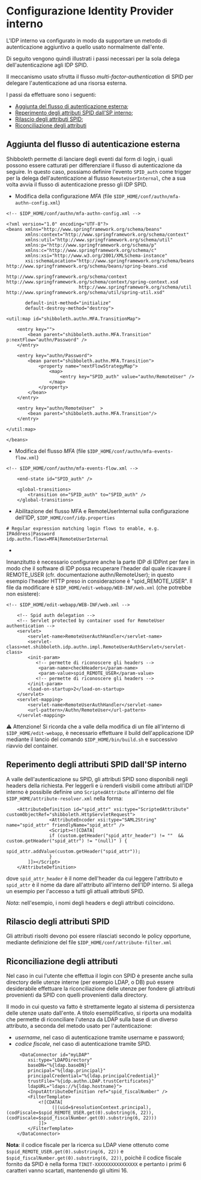 # Configurazione Identity Provider interno

L'IDP interno va configurato in modo da supportare un metodo di autenticazione aggiuntivo a quello usato normalmente 
dall'ente.

Di seguito vengono quindi illustrati i passi necessari per la sola delega dell'autenticazione agli IDP SPID.

Il meccanismo usato sfrutta il flusso _multi-factor-authentication_ di SPID per delegare l'autenticazione ad una risorsa
esterna.

I passi da effettuare sono i seguenti:

- [Aggiunta del flusso di autenticazione esterna](#aggiunta-del-flusso-di-autenticazione-esterna);
- [Reperimento degli attributi SPID dall'SP interno](#reperimento-degli-attributi-spid-dallsp-interno);
- [Rilascio degli attributi SPID](#rilascio-degli-attributi-spid);
- [Riconciliazione degli attributi]()

## Aggiunta del flusso di autenticazione esterna

Shibboleth permette di lanciare degli eventi dal form di login, i quali possono essere catturati per differenziare il 
flusso di autenticazione da seguire. In questo caso, possiamo definire l'evento `SPID_auth` come trigger per la delega 
dell'autenticazione al flusso `RemoteUserInternal`, che a sua volta avvia il flusso di autenticazione presso gli IDP SPID.

- Modifica della configurazione _MFA_ (file `$IDP_HOME/conf/authn/mfa-authn-config.xml`)
```
<!-- $IDP_HOME/conf/authn/mfa-authn-config.xml -->

<?xml version="1.0" encoding="UTF-8"?>
<beans xmlns="http://www.springframework.org/schema/beans"
       xmlns:context="http://www.springframework.org/schema/context"
       xmlns:util="http://www.springframework.org/schema/util"
       xmlns:p="http://www.springframework.org/schema/p"
       xmlns:c="http://www.springframework.org/schema/c"
       xmlns:xsi="http://www.w3.org/2001/XMLSchema-instance"
       xsi:schemaLocation="http://www.springframework.org/schema/beans http://www.springframework.org/schema/beans/spring-beans.xsd
                           http://www.springframework.org/schema/context http://www.springframework.org/schema/context/spring-context.xsd
                           http://www.springframework.org/schema/util http://www.springframework.org/schema/util/spring-util.xsd"
                           
       default-init-method="initialize"
       default-destroy-method="destroy">
    
<util:map id="shibboleth.authn.MFA.TransitionMap">

	<entry key="">
        <bean parent="shibboleth.authn.MFA.Transition" p:nextFlow="authn/Password" />
    </entry>

    <entry key="authn/Password">
        <bean parent="shibboleth.authn.MFA.Transition"> 
            <property name="nextFlowStrategyMap">
                <map>
                    <entry key="SPID_auth" value="authn/RemoteUser" />
                </map>
            </property>
        </bean>
    </entry> 
 
    <entry key="authn/RemoteUser"  >
        <bean parent="shibboleth.authn.MFA.Transition"/>
    </entry>

</util:map>

</beans>
```

- Modifica del flusso _MFA_ (file `$IDP_HOME/conf/authn/mfa-events-flow.xml`)

```
<!-- $IDP_HOME/conf/authn/mfa-events-flow.xml -->

    <end-state id="SPID_auth" />

    <global-transitions>
        <transition on="SPID_auth" to="SPID_auth" />
    </global-transitions>
```

- Abilitazione del flusso MFA e RemoteUserInternal sulla configurazione dell'IDP, `$IDP_HOME/conf/idp.properties`
```
# Regular expression matching login flows to enable, e.g. IPAddress|Password
idp.authn.flows=MFA|RemoteUserInternal
```

- 
Innanzitutto è necessario configurare anche la parte IDP di IDPint per fare in modo che il software di IDP possa 
recuperare l'header dal quale ricavare il REMOTE_USER (cfr. documentazione authn/RemoteUser); in questo esempio l'header
HTTP preso in considerazione è "spid_REMOTE_USER". Il file da modificare è `$IDP_HOME/edit-webapp/WEB-INF/web.xml` (che 
potrebbe non esistere):
```
<!-- $IDP_HOME/edit-webapp/WEB-INF/web.xml -->

    <!-- Spid auth delegation -->
    <!-- Servlet protected by container used for RemoteUser authentication -->
    <servlet>
        <servlet-name>RemoteUserAuthHandler</servlet-name>
        <servlet-class>net.shibboleth.idp.authn.impl.RemoteUserAuthServlet</servlet-class>
        <init-param>
           <!-- permette di riconoscere gli headers -->
            <param-name>checkHeaders</param-name>
            <param-value>spid_REMOTE_USER</param-value>
           <!-- permette di riconoscere gli headers --> 
        </init-param>
        <load-on-startup>2</load-on-startup>
    </servlet>
    <servlet-mapping>
        <servlet-name>RemoteUserAuthHandler</servlet-name>
        <url-pattern>/Authn/RemoteUser</url-pattern>
    </servlet-mapping>
```

⚠️ Attenzione! Si ricorda che a valle della modifica di un file all'interno di `$IDP_HOME/edit-webapp`, è necessario 
effettuare il build dell'applicazione IDP mediante il lancio del comando `$IDP_HOME/bin/build.sh` e successivo riavvio 
del container.

## Reperimento degli attributi SPID dall'SP interno

A valle dell'autenticazione su SPID, gli attributi SPID sono disponibili negli headers della richiesta. Per leggerli e ù
renderli visibili come attributi all'IDP interno è possibile definire uno `ScriptedAttribute` all'interno del file 
`$IDP_HOME/attribute-resolver.xml` nella forma:

```
    <AttributeDefinition id="spid_attr" xsi:type="ScriptedAttribute" customObjectRef="shibboleth.HttpServletRequest">
                <AttributeEncoder xsi:type="SAML2String" name="spid_attr" friendlyName="spid_attr" />
                <Script><![CDATA[
                if (custom.getHeader("spid_attr_header") != ""  && custom.getHeader("spid_attr") != "(null)" ) {
                        spid_attr.addValue(custom.getHeader("spid_attr"));
                }
        ]]></Script>
    </AttributeDefinition>
```

dove `spid_attr_header` è il nome dell'header da cui leggere l'attributo e `spid_attr` è il nome da dare all'attributo 
all'interno dell'IDP interno. Si allega un esempio per l'accesso a tutti gli attuali attributi SPID.

_Nota_: nell'esempio, i nomi degli headers e degli attributi coincidono.

## Rilascio degli attributi SPID

Gli attributi risolti devono poi essere rilasciati secondo le policy opportune, mediante definizione del file 
`$IDP_HOME/conf/attribute-filter.xml`

## Riconciliazione degli attributi

Nel caso in cui l'utente che effettua il login con SPID è presente anche sulla directory delle utenze interne 
(per esempio LDAP, o DB) può essere desiderabile effettuare la riconciliazione delle utenze per fondere gli attributi 
provenienti da SPID con quelli provenienti dalla directory.

Il modo in cui questo va fatto è strettamente legato al sistema di persistenza delle utenze usato dall'ente. A titolo 
esemplificativo, si riporta una modalità che permette di riconciliare l'utenza da LDAP sulla base di un diverso 
attributo, a seconda del metodo usato per l'autenticazione:

- _username_, nel caso di autenticazione tramite username e password;
- _codice fiscale_, nel caso di autenticazione tramite SPID.

```
     <DataConnector id="myLDAP"
        xsi:type="LDAPDirectory"
        baseDN="%{ldap.baseDN}"
        principal="%{ldap.principal}"
        principalCredential="%{ldap.principalCredential}"
        trustFile="%{idp.authn.LDAP.trustCertificates}"
        ldapURL="ldaps://%{ldap.hostname}">
        <InputAttributeDefinition ref="spid_fiscalNumber" />
        <FilterTemplate>
            <![CDATA[
                 (|(uid=$resolutionContext.principal), (codFiscale=$spid_REMOTE_USER.get(0).substring(6, 22)), (codFiscale=$spid_fiscalNumber.get(0).substring(6, 22)))
            ]]>
        </FilterTemplate>
    </DataConnector>
```

__Nota__: il codice fiscale per la ricerca su LDAP viene ottenuto come `$spid_REMOTE_USER.get(0).substring(6, 22))` e `$spid_fiscalNumber.get(0).substring(6, 22))`, poichè il codice fiscale fornito da SPID è nella forma `TINIT-XXXXXXXXXXXXXXXX` e pertanto i primi 6 caratteri vanno scartati, mantenendo gli ultimi 16.

